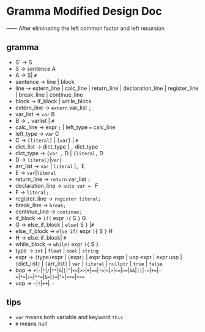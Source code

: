 # Gramma Modified Design Doc
—— After eliminating the left common factor and left recursion
## gramma
+ S' -> S
+ S -> sentence A
+ A -> S| `#`
+ sentence -> line | block
+ line -> extern_line | calc_line | return_line | declaration_line | register_line | break_line | continue_line
+ block -> if_block | while_block
+ extern_line -> `extern` var_list `;`
+ var_list -> `var` B
+ B -> `,` varlist | `#`
+ calc_line -> expr `;` | left_type `=` calc_line
+ left_type ->  `var` C
+ C -> `[literal]` | `[var]` | `#`
+ dict_list -> dict_type | `,` dict_type
+ dict_type -> `{var ,` D | `{literal,` D
+ D -> `literal}`|`var}`
+ arr_list ->  `var` | `literal` |`, `E
+ E -> `var`|`literal`
+ return_line -> `return` var_list `;`
+ declaration_line -> `auto var = ` F
+ F -> `literal;`
+ register_line -> `register literal;`
+ break_line -> `break;`
+ continue_line -> `continue;`
+ if_block -> `if(` expr `){` S `}` G
+ G -> else_if_block | `else{` S `}` |`#`
+ else_if_block -> `else if(` expr `){` S `}` H
+ H -> else_if_block| `#`
+ while_block -> `while(` expr `){` S `}`
+ type -> `int` | `float` | `bool` | `string`
+ expr -> `(`type`)`expr | `(`expr`)` | expr bop expr | uop expr |  expr uop |  `{`dict_list`}` | `[`arr_list`]` | `var` | `literal` | `nullptr` | `true` | `false`
+ bop -> `+`|`-`|`*`|`/`|`**`|`&`|`|`|`^`|`<<`|`>>`|`+`|`==`|`!=`|`<`|`>`|`<=`|`>=`|`&&`|`||`|`->`|`+=`|`-=`|`*=`|`/=`|`**=`|`&=`|`|=`|`^=`|`<<=`|`>>=`
+ uop -> `~`|`!`|`++`|`--`
## tips
+ `var` means both variable and keyword `this`
+ `#` means null